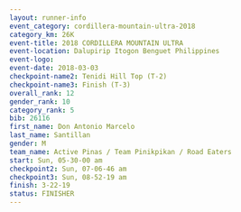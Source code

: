 ```yaml
---
layout: runner-info 
event_category: cordillera-mountain-ultra-2018 
category_km: 26K 
event-title: 2018 CORDILLERA MOUNTAIN ULTRA 
event-location: Dalupirip Itogon Benguet Philippines 
event-logo: 
event-date: 2018-03-03 
checkpoint-name2: Tenidi Hill Top (T-2) 
checkpoint-name3: Finish (T-3) 
overall_rank: 12
gender_rank: 10
category_rank: 5
bib: 26116
first_name: Don Antonio Marcelo
last_name: Santillan
gender: M
team_name: Active Pinas / Team Pinikpikan / Road Eaters
start: Sun, 05-30-00 am
checkpoint2: Sun, 07-06-46 am
checkpoint3: Sun, 08-52-19 am
finish: 3-22-19
status: FINISHER
---
```

